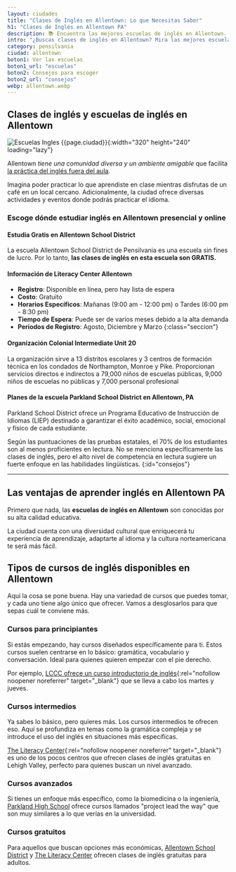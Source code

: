```yaml
---
layout: ciudades
title: "Clases de Inglés en Allentown: Lo que Necesitas Saber"
h1: "Clases de Inglés en Allentown PA"
description: 📚 Encuentra las mejores escuelas de inglés en Allentown. Desde clases gratuitas hasta cursos avanzados. ➡️ ¡Haz clic para saber más!
intro: "¿Buscas clases de inglés en Allentown? Mira las mejores escuelas y cursos."
category: pensilvania
ciudad: allentown
boton1: Ver las escuelas
boton1_url: "escuelas"
boton2: Consejos para escoger
boton2_url: "consejos"
webp: allentown.webp
---
```

## Clases de inglés y escuelas de inglés en Allentown

![Escuelas Ingles {{page.ciudad}}]({{site.baseurl}}/img/{{page.webp}} "Clases inglés {{page.ciudad|capitalize}}"){:width="320" height="240" loading="lazy"}

Allentown *tiene una comunidad diversa y un ambiente amigable* que facilita [la práctica del inglés fuera del aula]({{site.baseurl}}/#formulario).

Imagina poder practicar lo que aprendiste en clase mientras disfrutas de un café en un local cercano. Adicionalmente, la ciudad ofrece diversas actividades y eventos donde podrás practicar el idioma.

### Escoge dónde estudiar inglés en Allentown presencial y online

#### Estudia Gratis en Allentown School District

La escuela Allentown School District de Pensilvania es una escuela sin fines de lucro. Por lo tanto, **las clases de inglés en esta escuela son GRATIS.**

#### Información de Literacy Center Allentown

- **Registro**: Disponible en línea, pero hay lista de espera
- **Costo**: Gratuito
- **Horarios Específicos**: Mañanas (9:00 am - 12:00 pm) o Tardes (6:00 pm - 8:30 pm)
- **Tiempo de Espera**: Puede ser de varios meses debido a la alta demanda
- **Periodos de Registro**: Agosto, Diciembre y Marzo
{:class="seccion"}

#### Organización Colonial Intermediate Unit 20

La organización sirve a 13 distritos escolares y 3 centros de formación técnica en los condados de Northampton, Monroe y Pike. Proporcionan servicios directos e indirectos a 79,000 niños de escuelas públicas, 9,000 niños de escuelas no públicas y 7,000 personal profesional

#### Planes de la escuela Parkland School District en Allentown, PA

Parkland School District ofrece un Programa Educativo de Instrucción de Idiomas (LIEP) destinado a garantizar el éxito académico, social, emocional y físico de cada estudiante.

Según las puntuaciones de las pruebas estatales, el 70% de los estudiantes son al menos proficientes en lectura. No se menciona específicamente las clases de inglés, pero el alto nivel de competencia en lectura sugiere un fuerte enfoque en las habilidades lingüísticas.
{:id="consejos"}

----

## Las ventajas de aprender inglés en Allentown PA

Primero que nada, las **escuelas de inglés en Allentown** son conocidas por su alta calidad educativa.

La ciudad cuenta con una diversidad cultural que enriquecerá tu experiencia de aprendizaje, adaptarte al idioma y la cultura norteamericana te será más fácil.

## Tipos de cursos de inglés disponibles en Allentown

Aquí la cosa se pone buena. Hay una variedad de cursos que puedes tomar, y cada uno tiene algo único que ofrecer. Vamos a desglosarlos para que sepas cuál te conviene más.

### Cursos para principiantes

Si estás empezando, hay cursos diseñados específicamente para ti. Estos cursos suelen centrarse en lo básico: gramática, vocabulario y conversación. Ideal para quienes quieren empezar con el pie derecho.

Por ejemplo, [LCCC ofrece un curso introductorio de inglés](https://www.wfmz.com/espanol/comunidad/lccc-ayuda-a-quienes-deseen-aprender-ingl-s/article_ff4b7694-2a8c-5ad7-a990-a9a6be72db52.html){:rel="nofollow noopener noreferrer" target="_blank"} que se lleva a cabo los martes y jueves.

### Cursos intermedios

Ya sabes lo básico, pero quieres más. Los cursos intermedios te ofrecen eso. Aquí se profundiza en temas como la gramática compleja y se introduce el uso del inglés en situaciones más específicas.

[The Literacy Center](https://theliteracycenter-lv.org/english-language-classes/){:rel="nofollow noopener noreferrer" target="_blank"} es uno de los pocos centros que ofrecen clases de inglés gratuitas en Lehigh Valley, perfecto para quienes buscan un nivel avanzado.

### Cursos avanzados

Si tienes un enfoque más específico, como la biomedicina o la ingeniería, [Parkland High School](#planes-de-la-escuela-parkland-school-district-en-allentown-pa) ofrece cursos llamados "project lead the way" que son muy similares a lo que verías en la universidad.

### Cursos gratuitos

Para aquellos que buscan opciones más económicas, [Allentown School District](#planes-de-la-escuela-allentown-school-district) y [The Literacy Center](#planes-de-literacy-center-allentown) ofrecen clases de inglés gratuitas para adultos.

